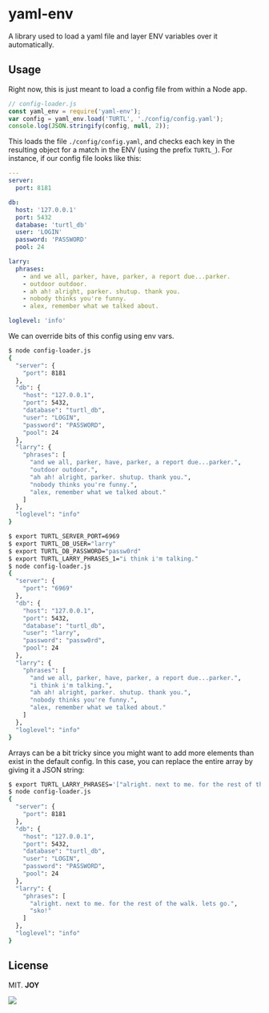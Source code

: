 # yaml-env

A library used to load a yaml file and layer ENV variables over it automatically.

## Usage

Right now, this is just meant to load a config file from within a Node app.

```javascript
// config-loader.js
const yaml_env = require('yaml-env');
var config = yaml_env.load('TURTL', './config/config.yaml');
console.log(JSON.stringify(config, null, 2));
```

This loads the file `./config/config.yaml`, and checks each key in the resulting
object for a match in the ENV (using the prefix `TURTL_`). For instance, if our
config file looks like this:

```yaml
---
server:
  port: 8181

db:
  host: '127.0.0.1'
  port: 5432
  database: 'turtl_db'
  user: 'LOGIN'
  password: 'PASSWORD'
  pool: 24

larry:
  phrases:
    - and we all, parker, have, parker, a report due...parker.
    - outdoor outdoor.
    - ah ah! alright, parker. shutup. thank you.
    - nobody thinks you're funny.
    - alex, remember what we talked about.

loglevel: 'info'
```

We can override bits of this config using env vars.

```bash
$ node config-loader.js
{
  "server": {
    "port": 8181
  },
  "db": {
    "host": "127.0.0.1",
    "port": 5432,
    "database": "turtl_db",
    "user": "LOGIN",
    "password": "PASSWORD",
    "pool": 24
  },
  "larry": {
    "phrases": [
      "and we all, parker, have, parker, a report due...parker.",
      "outdoor outdoor.",
      "ah ah! alright, parker. shutup. thank you.",
      "nobody thinks you're funny.",
      "alex, remember what we talked about."
    ]
  },
  "loglevel": "info"
}

$ export TURTL_SERVER_PORT=6969
$ export TURTL_DB_USER="larry"
$ export TURTL_DB_PASSWORD="passw0rd"
$ export TURTL_LARRY_PHRASES_1="i think i'm talking."
$ node config-loader.js
{
  "server": {
    "port": "6969"
  },
  "db": {
    "host": "127.0.0.1",
    "port": 5432,
    "database": "turtl_db",
    "user": "larry",
    "password": "passw0rd",
    "pool": 24
  },
  "larry": {
    "phrases": [
      "and we all, parker, have, parker, a report due...parker.",
      "i think i'm talking.",
      "ah ah! alright, parker. shutup. thank you.",
      "nobody thinks you're funny.",
      "alex, remember what we talked about."
    ]
  },
  "loglevel": "info"
}
```

Arrays can be a bit tricky since you might want to add more elements than exist
in the default config. In this case, you can replace the entire array by giving
it a JSON string:

```bash
$ export TURTL_LARRY_PHRASES='["alright. next to me. for the rest of the walk. lets go.", "sko!"]'
$ node config-loader.js
{
  "server": {
    "port": 8181
  },
  "db": {
    "host": "127.0.0.1",
    "port": 5432,
    "database": "turtl_db",
    "user": "LOGIN",
    "password": "PASSWORD",
    "pool": 24
  },
  "larry": {
    "phrases": [
      "alright. next to me. for the rest of the walk. lets go.",
      "sko!"
    ]
  },
  "loglevel": "info"
}
```
## License

MIT. __JOY__

<img src="https://media.giphy.com/media/JiISVT7n55OUw/giphy.gif">

